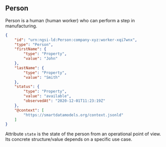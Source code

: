 ## Person

Person is a human (human worker) who can perform a step in manufacturing.

```json
{
    "id": "urn:ngsi-ld:Person:company-xyz:worker-xqi7wnx",
    "type": "Person",
    "firstName": {
        "type": "Property",
        "value": "John"
    },
    "lastName": {
        "type": "Property",
        "value": "Smith"
    },
    "status": {
        "type": "Property",
        "value": "available",
        "observedAt": "2020-12-01T11:23:19Z"
    },
    "@context": [
        "https://smartdatamodels.org/context.jsonld"
    ]
}
```

Attribute `state` is the state of the person from an operational point of view.
Its concrete structure/value depends on a specific use case.
